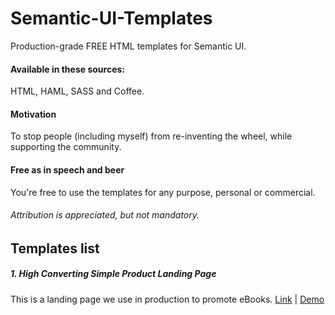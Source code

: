# Semantic-UI-Templates
Production-grade FREE HTML templates for Semantic UI.
#### Available in these sources:
HTML, HAML, SASS and Coffee.

#### Motivation

To stop people (including myself) from re-inventing the wheel, while supporting the community.

#### Free as in speech and beer

You're free to use the templates for any purpose, personal or commercial.

###### Attribution is appreciated, but not mandatory.

## Templates list

##### 1. High Converting Simple Product Landing Page
  This is a landing page we use in production to promote eBooks.
  [Link](https://github.com/Neverexplored/Semantic-UI-Templates/tree/master/Templates/1.%20High%20Converting%20%20Simple%20Product%20Landing%20Page) | [Demo](http://jsfiddle.net/dsgnr/efp8z6Ln/335/embedded/result/)
